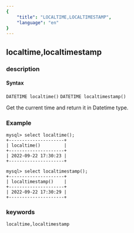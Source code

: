 ```yaml
---
{
    "title": "LOCALTIME,LOCALTIMESTAMP",
    "language": "en"
}
---
```


## localtime,localtimestamp
### description
#### Syntax

`DATETIME localtime()`
`DATETIME localtimestamp()`

Get the current time and return it in Datetime type.

### Example

```
mysql> select localtime();
+---------------------+
| localtime()         |
+---------------------+
| 2022-09-22 17:30:23 |
+---------------------+

mysql> select localtimestamp();
+---------------------+
| localtimestamp()    |
+---------------------+
| 2022-09-22 17:30:29 |
+---------------------+
```

### keywords

    localtime,localtimestamp
